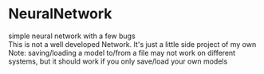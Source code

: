 # NeuralNetwork
simple neural network with a few bugs  
This is not a well developed Network. It's just a little side project of my own  
Note: saving/loading a model to/from a file may not work on different systems, but it should work if you only save/load your own models  
